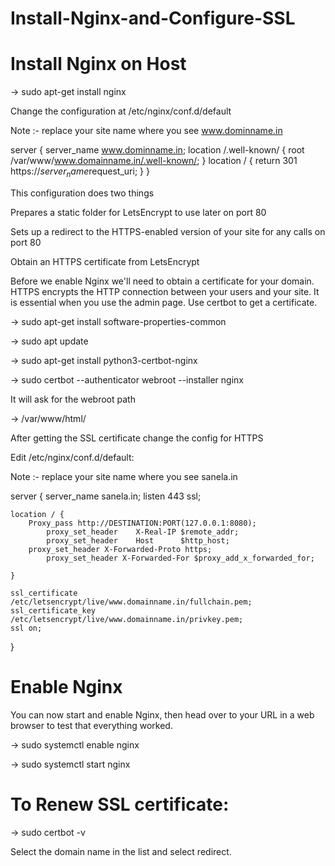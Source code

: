 # Install-Nginx-and-Configure-SSL

# Install Nginx on Host

→ sudo apt-get install nginx

Change the configuration at /etc/nginx/conf.d/default

Note :- replace your site name where you see www.dominname.in

server 
{
        server_name www.dominname.in;
	location /.well-known/ {
	root /var/www/www.domainname.in/.well-known/;
        }
	location / {
        return 301 https://$server_name$request_uri;
	}
}


This configuration does two things 

Prepares a static folder for LetsEncrypt to use later on port 80

Sets up a redirect to the HTTPS-enabled version of your site for any calls on port 80

Obtain an HTTPS certificate from LetsEncrypt

Before we enable Nginx we'll need to obtain a certificate for your domain. HTTPS encrypts the HTTP connection between your users and your site. It is essential when you use the admin page.
Use certbot to get a certificate.

→ sudo apt-get install software-properties-common

→ sudo apt update

→ sudo apt-get install python3-certbot-nginx 

→ sudo certbot --authenticator webroot --installer nginx

It will ask for the webroot path 

→ /var/www/html/

After getting the SSL certificate change the config for HTTPS

Edit /etc/nginx/conf.d/default:

Note :- replace your site name where you see sanela.in

server {
	server_name sanela.in;
	listen 443 ssl;

	location / {
		Proxy_pass http://DESTINATION:PORT(127.0.0.1:8080);
	        proxy_set_header    X-Real-IP $remote_addr;
	        proxy_set_header    Host      $http_host;
		proxy_set_header X-Forwarded-Proto https;
	        proxy_set_header X-Forwarded-For $proxy_add_x_forwarded_for;

	}

	ssl_certificate     /etc/letsencrypt/live/www.domainname.in/fullchain.pem;
	ssl_certificate_key /etc/letsencrypt/live/www.domainname.in/privkey.pem;
	ssl on;
 
}


# Enable Nginx

You can now start and enable Nginx, then head over to your URL in a web browser to test that everything worked.

→  sudo systemctl enable nginx

→  sudo systemctl start nginx

# To Renew SSL certificate:

→ sudo certbot -v

Select the domain name in the list and select redirect.
